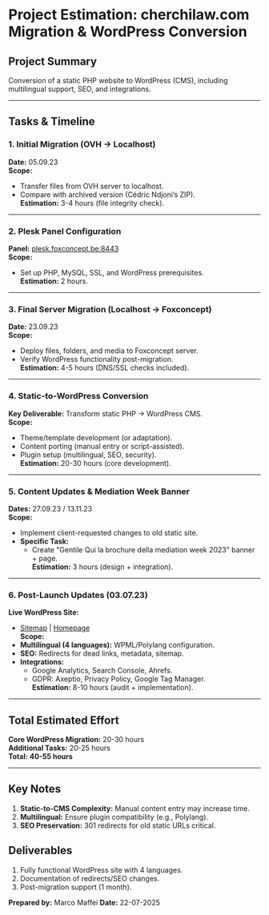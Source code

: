 # Project Estimation: cherchilaw.com Migration & WordPress Conversion  

## Project Summary  
Conversion of a static PHP website to WordPress (CMS), including multilingual support, SEO, and integrations.  

---

## Tasks & Timeline  

### 1. Initial Migration (OVH → Localhost)  
**Date:** 05.09.23  
**Scope:**  
- Transfer files from OVH server to localhost.  
- Compare with archived version (Cédric Ndjoni’s ZIP).  
**Estimation:** 3-4 hours (file integrity check).  

---

### 2. Plesk Panel Configuration  
**Panel:** [plesk.foxconcept.be:8443](https://plesk.foxconcept.be:8443/)  
**Scope:**  
- Set up PHP, MySQL, SSL, and WordPress prerequisites.  
**Estimation:** 2 hours.  

---

### 3. Final Server Migration (Localhost → Foxconcept)  
**Date:** 23.09.23  
**Scope:**  
- Deploy files, folders, and media to Foxconcept server.  
- Verify WordPress functionality post-migration.  
**Estimation:** 4-5 hours (DNS/SSL checks included).  

---

### 4. Static-to-WordPress Conversion  
**Key Deliverable:** Transform static PHP → WordPress CMS.  
**Scope:**  
- Theme/template development (or adaptation).  
- Content porting (manual entry or script-assisted).  
- Plugin setup (multilingual, SEO, security).  
**Estimation:** 20-30 hours (core development).  

---

### 5. Content Updates & Mediation Week Banner  
**Dates:** 27.09.23 / 13.11.23  
**Scope:**  
- Implement client-requested changes to old static site.  
- **Specific Task:**  
  - Create "Gentile Qui la brochure della mediation week 2023" banner + page.  
**Estimation:** 3 hours (design + integration).  

---

### 6. Post-Launch Updates (03.07.23)  
**Live WordPress Site:**  
- [Sitemap](https://www.cherchilaw.com/page-sitemap1.xml) | [Homepage](https://www.cherchilaw.com/)  
**Scope:**  
- **Multilingual (4 languages):** WPML/Polylang configuration.  
- **SEO:** Redirects for dead links, metadata, sitemap.  
- **Integrations:**  
  - Google Analytics, Search Console, Ahrefs.  
  - GDPR: Axeptio, Privacy Policy, Google Tag Manager.  
**Estimation:** 8-10 hours (audit + implementation).  

---

## Total Estimated Effort  
**Core WordPress Migration:** 20-30 hours  
**Additional Tasks:** 20-25 hours  
**Total:** **40-55 hours**  

---

## Key Notes  
1. **Static-to-CMS Complexity:** Manual content entry may increase time.  
2. **Multilingual:** Ensure plugin compatibility (e.g., Polylang).  
3. **SEO Preservation:** 301 redirects for old static URLs critical.  

## Deliverables  
1. Fully functional WordPress site with 4 languages.  
2. Documentation of redirects/SEO changes.  
3. Post-migration support (1 month).  

**Prepared by:** Marco Maffei
**Date:** 22-07-2025
